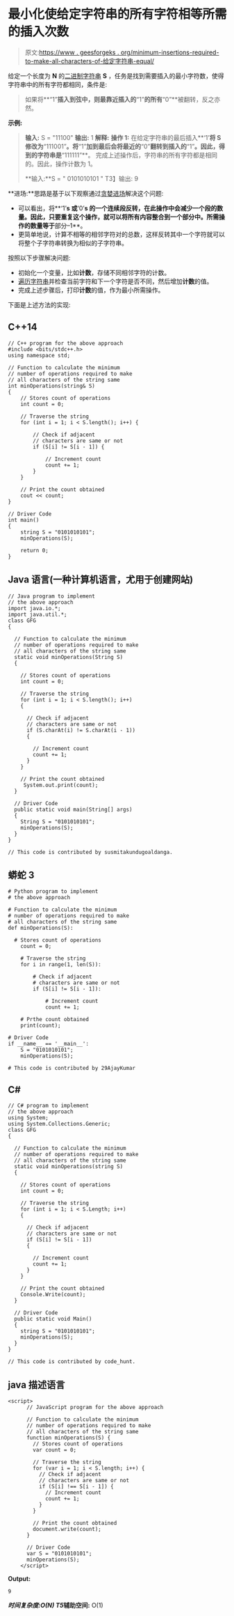 # 最小化使给定字符串的所有字符相等所需的插入次数

> 原文:[https://www . geesforgeks . org/minimum-insertions-required-to-make-all-characters-of-给定字符串-equal/](https://www.geeksforgeeks.org/minimize-insertions-required-to-make-all-characters-of-a-given-string-equal/)

给定一个长度为 **N** 的[二进制字符串](https://www.geeksforgeeks.org/tag/binary-string/) **S** ，任务是找到需要插入的最小字符数，使得字符串中的所有字符都相同，条件是:

> 如果将**“1”**插入到弦中，则最靠近插入的**“1”**的所有**“0”**被翻转，反之亦然。

**示例:**

> **输入:** S = "11100"
> **输出:** 1
> **解释:**
> **操作 1:** 在给定字符串的最后插入**‘1’**将 **S** 修改为**“111001”**。将**“1”**加到最后会将最近的**“0”**翻转到插入的**“1”**。因此，得到的字符串是**“111111”**。
> 完成上述操作后，字符串的所有字符都是相同的。因此，操作计数为 1。
> 
> **输入:**S = " 0101010101 "
> T3】输出: 9

**进场:**思路是基于以下观察通过[贪婪进场](https://www.geeksforgeeks.org/greedy-algorithms/)解决这个问题:

*   可以看出，将**‘1’**s 或**‘0’**s 的一个连续段反转，在此操作中会减少一个段的数量。因此，只要重复这个操作，就可以将所有内容整合到一个部分中。所需操作的数量等于**部分–1**。
*   更简单地说，计算不相等的相邻字符对的总数，这样反转其中一个字符就可以将整个子字符串转换为相似的子字符串。

按照以下步骤解决问题:

*   初始化一个变量，比如**计数**，存储不同相邻字符的计数。
*   [遍历字符串](https://www.geeksforgeeks.org/c-string-class-and-its-applications/)并检查当前字符和下一个字符是否不同，然后增加**计数**的值。
*   完成上述步骤后，打印**计数**的值，作为最小所需操作。

下面是上述方法的实现:

## C++14

```
// C++ program for the above approach
#include <bits/stdc++.h>
using namespace std;

// Function to calculate the minimum
// number of operations required to make
// all characters of the string same
int minOperations(string& S)
{
    // Stores count of operations
    int count = 0;

    // Traverse the string
    for (int i = 1; i < S.length(); i++) {

        // Check if adjacent
        // characters are same or not
        if (S[i] != S[i - 1]) {

            // Increment count
            count += 1;
        }
    }

    // Print the count obtained
    cout << count;
}

// Driver Code
int main()
{
    string S = "0101010101";
    minOperations(S);

    return 0;
}
```

## Java 语言(一种计算机语言，尤用于创建网站)

```
// Java program to implement
// the above approach
import java.io.*;
import java.util.*;
class GFG
{

  // Function to calculate the minimum
  // number of operations required to make
  // all characters of the string same
  static void minOperations(String S)
  {

    // Stores count of operations
    int count = 0;

    // Traverse the string
    for (int i = 1; i < S.length(); i++)
    {

      // Check if adjacent
      // characters are same or not
      if (S.charAt(i) != S.charAt(i - 1))
      {

        // Increment count
        count += 1;
      }
    }

    // Print the count obtained
     System.out.print(count);
  }

  // Driver Code
  public static void main(String[] args)
  {
    String S = "0101010101";
    minOperations(S);
  }
}

// This code is contributed by susmitakundugoaldanga.
```

## 蟒蛇 3

```
# Python program to implement
# the above approach

# Function to calculate the minimum
# number of operations required to make
# all characters of the string same
def minOperations(S):

  # Stores count of operations
    count = 0;

    # Traverse the string
    for i in range(1, len(S)):

        # Check if adjacent
        # characters are same or not
        if (S[i] != S[i - 1]):

            # Increment count
            count += 1;

    # Prthe count obtained
    print(count);

# Driver Code
if __name__ == '__main__':
    S = "0101010101";
    minOperations(S);

# This code is contributed by 29AjayKumar
```

## C#

```
// C# program to implement
// the above approach
using System;
using System.Collections.Generic;
class GFG
{

  // Function to calculate the minimum
  // number of operations required to make
  // all characters of the string same
  static void minOperations(string S)
  {

    // Stores count of operations
    int count = 0;

    // Traverse the string
    for (int i = 1; i < S.Length; i++)
    {

      // Check if adjacent
      // characters are same or not
      if (S[i] != S[i - 1])
      {

        // Increment count
        count += 1;
      }
    }

    // Print the count obtained
    Console.Write(count);
  }

  // Driver Code
  public static void Main()
  {
    string S = "0101010101";
    minOperations(S);
  }
}

// This code is contributed by code_hunt.
```

## java 描述语言

```
<script>
      // JavaScript program for the above approach

      // Function to calculate the minimum
      // number of operations required to make
      // all characters of the string same
      function minOperations(S) {
        // Stores count of operations
        var count = 0;

        // Traverse the string
        for (var i = 1; i < S.length; i++) {
          // Check if adjacent
          // characters are same or not
          if (S[i] !== S[i - 1]) {
            // Increment count
            count += 1;
          }
        }

        // Print the count obtained
        document.write(count);
      }

      // Driver Code
      var S = "0101010101";
      minOperations(S);
    </script>
```

**Output:** 

```
9
```

***时间复杂度:**O(N)*
T5**辅助空间:** O(1)